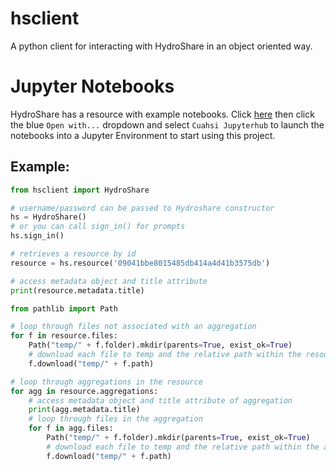 # hsclient
A python client for interacting with HydroShare in an object oriented way.

# Jupyter Notebooks
HydroShare has a resource with example notebooks.  Click [here](https://www.hydroshare.org/resource/7561aa12fd824ebb8edbee05af19b910/) then click the blue `Open with...` dropdown and select `Cuahsi Jupyterhub` to launch the notebooks into a Jupyter Environment to start using this project.

## Example:

```python
from hsclient import HydroShare

# username/password can be passed to Hydroshare constructor
hs = HydroShare()
# or you can call sign_in() for prompts
hs.sign_in()

# retrieves a resource by id
resource = hs.resource('09041bbe8015485db414a4d41b3575db')

# access metadata object and title attribute
print(resource.metadata.title)

from pathlib import Path

# loop through files not associated with an aggregation
for f in resource.files:
    Path("temp/" + f.folder).mkdir(parents=True, exist_ok=True)
    # download each file to temp and the relative path within the resource
    f.download("temp/" + f.path)

# loop through aggregations in the resource
for agg in resource.aggregations:
    # access metadata object and title attribute of aggregation
    print(agg.metadata.title)
    # loop through files in the aggregation
    for f in agg.files:
        Path("temp/" + f.folder).mkdir(parents=True, exist_ok=True)
        # download each file to temp and the relative path within the aggregation
        f.download("temp/" + f.path)
```

